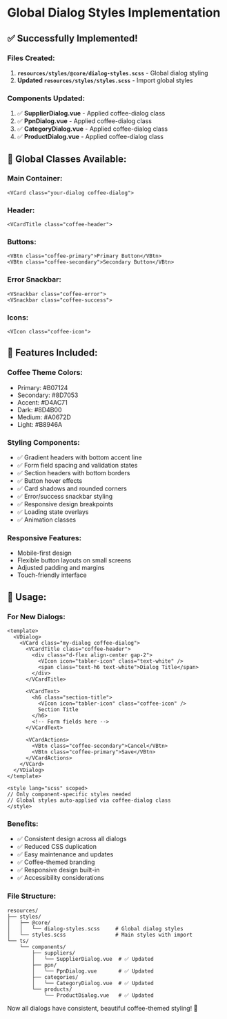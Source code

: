 # Global Dialog Styles Implementation

## ✅ Successfully Implemented!

### **Files Created:**
1. **`resources/styles/@core/dialog-styles.scss`** - Global dialog styling
2. **Updated `resources/styles/styles.scss`** - Import global styles

### **Components Updated:**
1. ✅ **SupplierDialog.vue** - Applied coffee-dialog class
2. ✅ **PpnDialog.vue** - Applied coffee-dialog class  
3. ✅ **CategoryDialog.vue** - Applied coffee-dialog class
4. ✅ **ProductDialog.vue** - Applied coffee-dialog class

## 🎨 Global Classes Available:

### **Main Container:**
```vue
<VCard class="your-dialog coffee-dialog">
```

### **Header:**
```vue
<VCardTitle class="coffee-header">
```

### **Buttons:**
```vue
<VBtn class="coffee-primary">Primary Button</VBtn>
<VBtn class="coffee-secondary">Secondary Button</VBtn>
```

### **Error Snackbar:**
```vue
<VSnackbar class="coffee-error">
<VSnackbar class="coffee-success">
```

### **Icons:**
```vue
<VIcon class="coffee-icon">
```

## 🎯 Features Included:

### **Coffee Theme Colors:**
- Primary: #B07124
- Secondary: #8D7053  
- Accent: #D4AC71
- Dark: #8D4B00
- Medium: #A0672D
- Light: #B8946A

### **Styling Components:**
- ✅ Gradient headers with bottom accent line
- ✅ Form field spacing and validation states
- ✅ Section headers with bottom borders
- ✅ Button hover effects
- ✅ Card shadows and rounded corners
- ✅ Error/success snackbar styling
- ✅ Responsive design breakpoints
- ✅ Loading state overlays
- ✅ Animation classes

### **Responsive Features:**
- Mobile-first design
- Flexible button layouts on small screens
- Adjusted padding and margins
- Touch-friendly interface

## 🔧 Usage:

### **For New Dialogs:**
```vue
<template>
  <VDialog>
    <VCard class="my-dialog coffee-dialog">
      <VCardTitle class="coffee-header">
        <div class="d-flex align-center gap-2">
          <VIcon icon="tabler-icon" class="text-white" />
          <span class="text-h6 text-white">Dialog Title</span>
        </div>
      </VCardTitle>
      
      <VCardText>
        <h6 class="section-title">
          <VIcon icon="tabler-icon" class="coffee-icon" />
          Section Title
        </h6>
        <!-- Form fields here -->
      </VCardText>
      
      <VCardActions>
        <VBtn class="coffee-secondary">Cancel</VBtn>
        <VBtn class="coffee-primary">Save</VBtn>
      </VCardActions>
    </VCard>
  </VDialog>
</template>

<style lang="scss" scoped>
// Only component-specific styles needed
// Global styles auto-applied via coffee-dialog class
</style>
```

### **Benefits:**
- ✅ Consistent design across all dialogs
- ✅ Reduced CSS duplication
- ✅ Easy maintenance and updates
- ✅ Coffee-themed branding
- ✅ Responsive design built-in
- ✅ Accessibility considerations

### **File Structure:**
```
resources/
├── styles/
│   ├── @core/
│   │   └── dialog-styles.scss     # Global dialog styles
│   └── styles.scss                # Main styles with import
└── ts/
    └── components/
        ├── suppliers/
        │   └── SupplierDialog.vue  # ✅ Updated
        ├── ppn/
        │   └── PpnDialog.vue       # ✅ Updated  
        ├── categories/
        │   └── CategoryDialog.vue  # ✅ Updated
        └── products/
            └── ProductDialog.vue   # ✅ Updated
```

Now all dialogs have consistent, beautiful coffee-themed styling! 🎉
